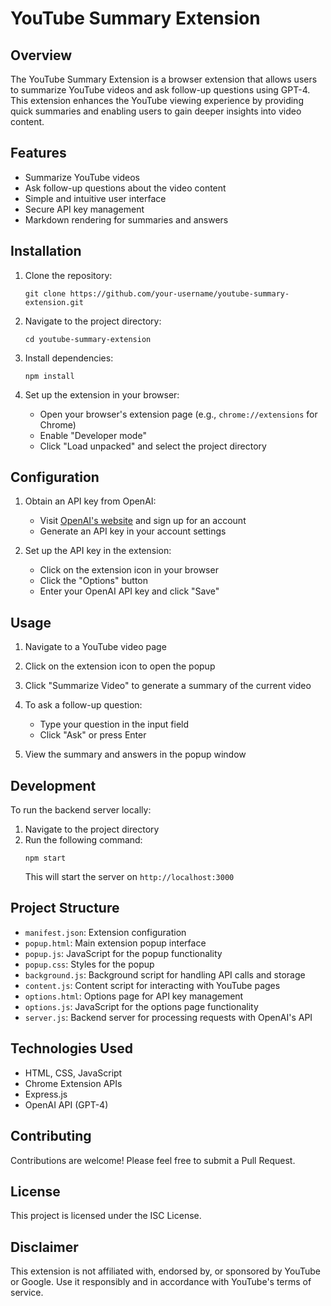 # YouTube Summary Extension

## Overview

The YouTube Summary Extension is a browser extension that allows users to summarize YouTube videos and ask follow-up questions using GPT-4. This extension enhances the YouTube viewing experience by providing quick summaries and enabling users to gain deeper insights into video content.

## Features

- Summarize YouTube videos
- Ask follow-up questions about the video content
- Simple and intuitive user interface
- Secure API key management
- Markdown rendering for summaries and answers

## Installation

1. Clone the repository:
   ```
   git clone https://github.com/your-username/youtube-summary-extension.git
   ```

2. Navigate to the project directory:
   ```
   cd youtube-summary-extension
   ```

3. Install dependencies:
   ```
   npm install
   ```

4. Set up the extension in your browser:
   - Open your browser's extension page (e.g., `chrome://extensions` for Chrome)
   - Enable "Developer mode"
   - Click "Load unpacked" and select the project directory

## Configuration

1. Obtain an API key from OpenAI:
   - Visit [OpenAI's website](https://openai.com/) and sign up for an account
   - Generate an API key in your account settings

2. Set up the API key in the extension:
   - Click on the extension icon in your browser
   - Click the "Options" button
   - Enter your OpenAI API key and click "Save"

## Usage

1. Navigate to a YouTube video page

2. Click on the extension icon to open the popup

3. Click "Summarize Video" to generate a summary of the current video

4. To ask a follow-up question:
   - Type your question in the input field
   - Click "Ask" or press Enter

5. View the summary and answers in the popup window

## Development

To run the backend server locally:

1. Navigate to the project directory
2. Run the following command:
   ```
   npm start
   ```
   This will start the server on `http://localhost:3000`

## Project Structure

- `manifest.json`: Extension configuration
- `popup.html`: Main extension popup interface
- `popup.js`: JavaScript for the popup functionality
- `popup.css`: Styles for the popup
- `background.js`: Background script for handling API calls and storage
- `content.js`: Content script for interacting with YouTube pages
- `options.html`: Options page for API key management
- `options.js`: JavaScript for the options page functionality
- `server.js`: Backend server for processing requests with OpenAI's API

## Technologies Used

- HTML, CSS, JavaScript
- Chrome Extension APIs
- Express.js
- OpenAI API (GPT-4)

## Contributing

Contributions are welcome! Please feel free to submit a Pull Request.

## License

This project is licensed under the ISC License.

## Disclaimer

This extension is not affiliated with, endorsed by, or sponsored by YouTube or Google. Use it responsibly and in accordance with YouTube's terms of service.